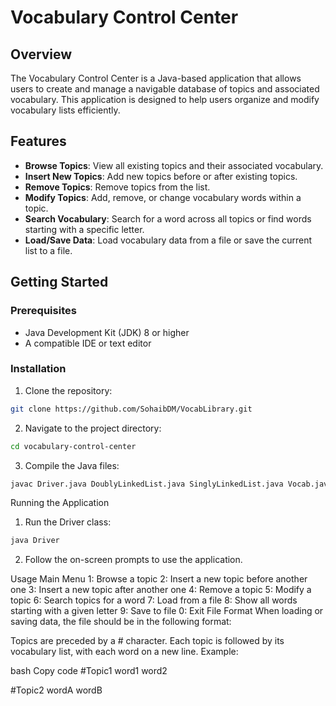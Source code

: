 # Vocabulary Control Center

## Overview

The Vocabulary Control Center is a Java-based application that allows users to create and manage a navigable database of topics and associated vocabulary. This application is designed to help users organize and modify vocabulary lists efficiently.

## Features

- **Browse Topics**: View all existing topics and their associated vocabulary.
- **Insert New Topics**: Add new topics before or after existing topics.
- **Remove Topics**: Remove topics from the list.
- **Modify Topics**: Add, remove, or change vocabulary words within a topic.
- **Search Vocabulary**: Search for a word across all topics or find words starting with a specific letter.
- **Load/Save Data**: Load vocabulary data from a file or save the current list to a file.

## Getting Started

### Prerequisites

- Java Development Kit (JDK) 8 or higher
- A compatible IDE or text editor

### Installation

1. Clone the repository:

```bash
git clone https://github.com/SohaibDM/VocabLibrary.git
```
2. Navigate to the project directory:

```bash
cd vocabulary-control-center
```
3. Compile the Java files:

```bash
javac Driver.java DoublyLinkedList.java SinglyLinkedList.java Vocab.java
```
Running the Application
1. Run the Driver class:

```bash
java Driver
```
2. Follow the on-screen prompts to use the application.

Usage
Main Menu
1: Browse a topic
2: Insert a new topic before another one
3: Insert a new topic after another one
4: Remove a topic
5: Modify a topic
6: Search topics for a word
7: Load from a file
8: Show all words starting with a given letter
9: Save to file
0: Exit
File Format
When loading or saving data, the file should be in the following format:

Topics are preceded by a # character.
Each topic is followed by its vocabulary list, with each word on a new line.
Example:

bash
Copy code
#Topic1
word1
word2

#Topic2
wordA
wordB
